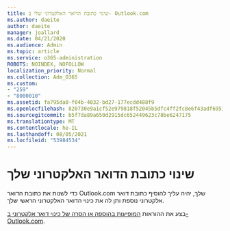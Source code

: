 ```yaml
---
title: שינוי כתובת הדואר האלקטרוני שלי ב- Outlook.com
ms.author: daeite
author: daeite
manager: joallard
ms.date: 04/21/2020
ms.audience: Admin
ms.topic: article
ms.service: o365-administration
ROBOTS: NOINDEX, NOFOLLOW
localization_priority: Normal
ms.collection: Adm_O365
ms.custom:
- "259"
- "8000010"
ms.assetid: fa795da0-f04b-4032-bd27-177ecdd488f9
ms.openlocfilehash: 820730e9a1cf52e979818f52045b5dfc4ff2fc8e6f43adf695182ff5d148f4b3
ms.sourcegitcommit: b5f7da89a650d2915dc652449623c78be6247175
ms.translationtype: MT
ms.contentlocale: he-IL
ms.lasthandoff: 08/05/2021
ms.locfileid: "53984534"
---
```

# <a name="change-your-email-address"></a>שינוי כתובת הדואר האלקטרוני שלך

כדי לשנות את כתובת הדואר Outlook.com שלך, יהיה עליך להוסיף כתובת דואר אלקטרוני נוספת ותן לה את כינוי הדואר האלקטרוני הראשי שלך.
  
בצע את ההוראות [המופיעות בהוספה או הסרה של כינוי דואר אלקטרוני ב- Outlook.com](https://support.office.com/article/459b1989-356d-40fa-a689-8f285b13f1f2?wt.mc_id=Office_Outlook_com_Alchemy).